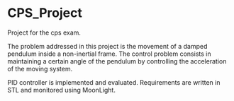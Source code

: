 # CPS_Project
Project for the cps exam. 

The problem addressed in this project is the movement of a damped pendulum inside a non-inertial frame. The control problem consists in maintaining a certain angle of the pendulum by controlling the acceleration of the moving system.

PID controller is implemented and evaluated. Requirements are written in STL and monitored using MoonLight.

